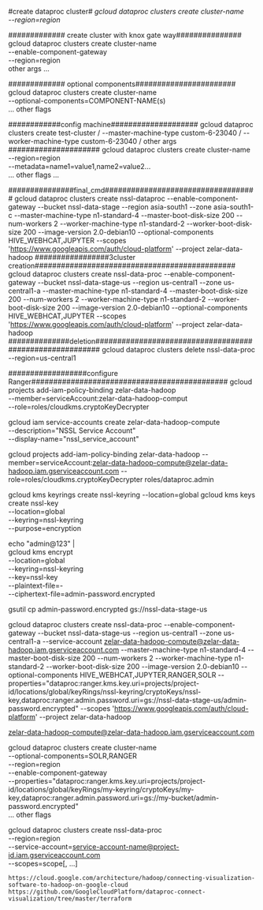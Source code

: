 #create dataproc cluster#
*gcloud dataproc clusters create cluster-name \
    --region=region*

############# create cluster with knox gate way###############
gcloud dataproc clusters create cluster-name \
    --enable-component-gateway \
    --region=region \
    other args ...

############# optional components#######################
gcloud dataproc clusters create cluster-name \
  --optional-components=COMPONENT-NAME(s) \
  ... other flags

############config machine####################
gcloud dataproc clusters create test-cluster /
    --master-machine-type custom-6-23040 /
    --worker-machine-type custom-6-23040 /
    other args
#####################
gcloud dataproc clusters create cluster-name \
    --region=region \
    --metadata=name1=value1,name2=value2... \
    ... other flags ...

###############final_cmd###################################
gcloud dataproc clusters create nssl-dataproc --enable-component-gateway --bucket nssl-data-stage --region asia-south1 --zone asia-south1-c --master-machine-type n1-standard-4 --master-boot-disk-size 200 --num-workers 2 --worker-machine-type n1-standard-2 --worker-boot-disk-size 200 --image-version 2.0-debian10 --optional-components HIVE_WEBHCAT,JUPYTER --scopes 'https://www.googleapis.com/auth/cloud-platform' --project zelar-data-hadoop
#################3cluster creation##############################################
gcloud dataproc clusters create nssl-data-proc --enable-component-gateway --bucket nssl-data-stage-us --region us-central1 --zone us-central1-a --master-machine-type n1-standard-4 --master-boot-disk-size 200 --num-workers 2 --worker-machine-type n1-standard-2 --worker-boot-disk-size 200 --image-version 2.0-debian10 --optional-components HIVE_WEBHCAT,JUPYTER --scopes 'https://www.googleapis.com/auth/cloud-platform' --project zelar-data-hadoop
##############deletion#########################################################
gcloud dataproc clusters delete nssl-data-proc --region=us-central1


##################configure Ranger#############################################
gcloud projects add-iam-policy-binding zelar-data-hadoop \
    --member=serviceAccount:zelar-data-hadoop-comput\
    --role=roles/cloudkms.cryptoKeyDecrypter

gcloud iam service-accounts create zelar-data-hadoop-compute \
    --description="NSSL Service Account" \
    --display-name="nssl_service_account"

gcloud projects add-iam-policy-binding zelar-data-hadoop --member=serviceAccount:zelar-data-hadoop-compute@zelar-data-hadoop.iam.gserviceaccount.com --role=roles/cloudkms.cryptoKeyDecrypter roles/dataproc.admin
    
gcloud kms keyrings create nssl-keyring --location=global
gcloud kms keys create nssl-key \
    --location=global \
    --keyring=nssl-keyring \
    --purpose=encryption

echo "admin@123" | \
  gcloud kms encrypt \
    --location=global \
    --keyring=nssl-keyring \
    --key=nssl-key \
    --plaintext-file=- \
    --ciphertext-file=admin-password.encrypted

gsutil cp admin-password.encrypted gs://nssl-data-stage-us 

gcloud dataproc clusters create nssl-data-proc --enable-component-gateway --bucket nssl-data-stage-us --region us-central1 --zone us-central1-a --service-account zelar-data-hadoop-compute@zelar-data-hadoop.iam.gserviceaccount.com --master-machine-type n1-standard-4 --master-boot-disk-size 200 --num-workers 2 --worker-machine-type n1-standard-2 --worker-boot-disk-size 200 --image-version 2.0-debian10 --optional-components HIVE_WEBHCAT,JUPYTER,RANGER,SOLR  --properties="dataproc:ranger.kms.key.uri=projects/project-id/locations/global/keyRings/nssl-keyring/cryptoKeys/nssl-key,dataproc:ranger.admin.password.uri=gs://nssl-data-stage-us/admin-password.encrypted" --scopes 'https://www.googleapis.com/auth/cloud-platform' --project zelar-data-hadoop

zelar-data-hadoop-compute@zelar-data-hadoop.iam.gserviceaccount.com


gcloud dataproc clusters create cluster-name \
    --optional-components=SOLR,RANGER \
    --region=region \
    --enable-component-gateway \
    --properties="dataproc:ranger.kms.key.uri=projects/project-id/locations/global/keyRings/my-keyring/cryptoKeys/my-key,dataproc:ranger.admin.password.uri=gs://my-bucket/admin-password.encrypted" \
    ... other flags


gcloud dataproc clusters create nssl-data-proc \
    --region=region \
    --service-account=service-account-name@project-id.iam.gserviceaccount.com \
    --scopes=scope[, ...]    

    https://cloud.google.com/architecture/hadoop/connecting-visualization-software-to-hadoop-on-google-cloud
    https://github.com/GoogleCloudPlatform/dataproc-connect-visualization/tree/master/terraform